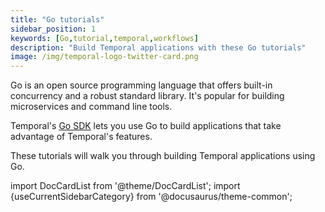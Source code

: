 ```yaml
---
title: "Go tutorials"
sidebar_position: 1
keywords: [Go,tutorial,temporal,workflows]
description: "Build Temporal applications with these Go tutorials"
image: /img/temporal-logo-twitter-card.png
---
```


Go is an open source programming language that offers built-in concurrency and a robust standard library. It's popular for building microservices and command line tools.

Temporal's [Go SDK](https://docs.temporal.io/dev-guide/go/foundations#add-your-sdk) lets you use Go to build applications that take advantage of Temporal's features.

These tutorials will walk you through building Temporal applications using Go.

import DocCardList from '@theme/DocCardList';
import {useCurrentSidebarCategory} from '@docusaurus/theme-common';

<DocCardList items={useCurrentSidebarCategory().items}/>
